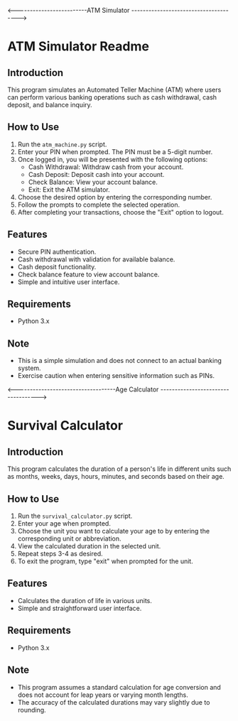 <-------------------------ATM Simulator -------------------------------------->
# ATM Simulator Readme

## Introduction
This program simulates an Automated Teller Machine (ATM) where users can perform various banking operations such as cash withdrawal, cash deposit, and balance inquiry.

## How to Use
1. Run the `atm_machine.py` script.
2. Enter your PIN when prompted. The PIN must be a 5-digit number.
3. Once logged in, you will be presented with the following options:
    - Cash Withdrawal: Withdraw cash from your account.
    - Cash Deposit: Deposit cash into your account.
    - Check Balance: View your account balance.
    - Exit: Exit the ATM simulator.
4. Choose the desired option by entering the corresponding number.
5. Follow the prompts to complete the selected operation.
6. After completing your transactions, choose the "Exit" option to logout.

## Features
- Secure PIN authentication.
- Cash withdrawal with validation for available balance.
- Cash deposit functionality.
- Check balance feature to view account balance.
- Simple and intuitive user interface.

## Requirements
- Python 3.x

## Note
- This is a simple simulation and does not connect to an actual banking system.
- Exercise caution when entering sensitive information such as PINs.


<-----------------------------------Age Calculator ----------------------------------->

# Survival Calculator

## Introduction
This program calculates the duration of a person's life in different units such as months, weeks, days, hours, minutes, and seconds based on their age.

## How to Use
1. Run the `survival_calculator.py` script.
2. Enter your age when prompted.
3. Choose the unit you want to calculate your age to by entering the corresponding unit or abbreviation.
4. View the calculated duration in the selected unit.
5. Repeat steps 3-4 as desired.
6. To exit the program, type "exit" when prompted for the unit.

## Features
- Calculates the duration of life in various units.
- Simple and straightforward user interface.

## Requirements
- Python 3.x

## Note
- This program assumes a standard calculation for age conversion and does not account for leap years or varying month lengths.
- The accuracy of the calculated durations may vary slightly due to rounding.
